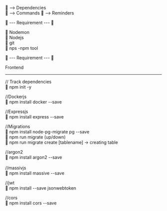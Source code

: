 🐶 --> Dependencies  
🦴 --> Commands
👵 --> Reminders



👵 --- Requirement --- 👵 <br />

🐶 Nodemon <br />
🐶 Nodejs <br />
🐶 git  <br />
🐶 nps -npm tool  <br />

👵 --- Requirement --- 👵<br />

Frontend
__________________________________________________________
// Track dependencies <br />
🦴 npm init -y  <br />

//Dockerjs <br />
🐶 npm install docker --save <br />

//Expressjs <br />
🐶 npm install express --save <br />

//Migrations  <br />
🐶 npm install node-pg-migrate pg --save <br />
🦴 npm run migrate (up/down) <br />
🦴 npm run migrate create [tablename] -> creating table <br />

//argon2 <br />
🐶 npm install argon2 --save <br />
 <br />
//massivjs <br />
🐶 npm install massive --save <br />

//jwt <br />
🐶 npm install --save jsonwebtoken <br />

//cors <br />
🐶 npm install cors --save  <br />

